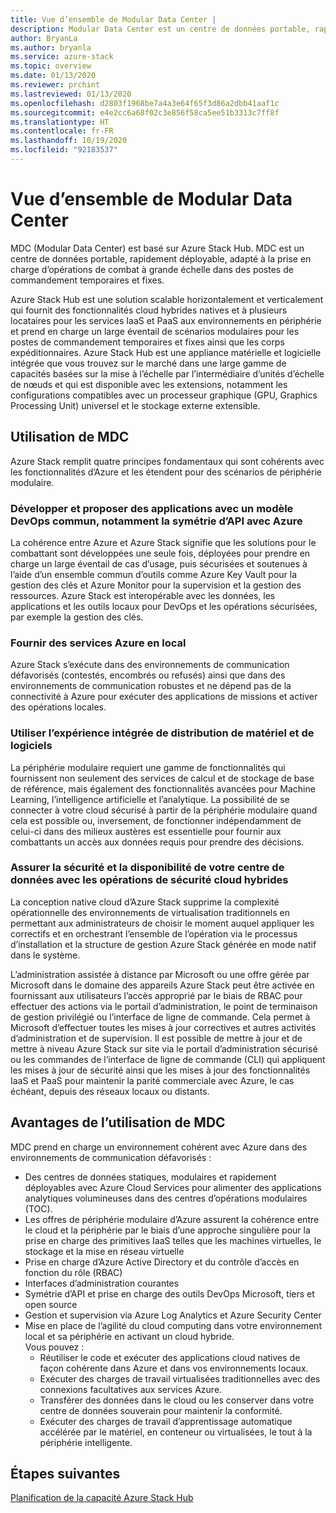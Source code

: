 ```yaml
---
title: Vue d’ensemble de Modular Data Center |
description: Modular Data Center est un centre de données portable, rapidement déployable, adapté à la prise en charge d’opérations de combat à grande échelle dans des postes de commandement temporaires et fixes.
author: BryanLa
ms.author: bryanla
ms.service: azure-stack
ms.topic: overview
ms.date: 01/13/2020
ms.reviewer: prchint
ms.lastreviewed: 01/13/2020
ms.openlocfilehash: d2803f1968be7a4a3e64f65f3d86a2dbb41aaf1c
ms.sourcegitcommit: e4e2cc6a68f02c3e856f58ca5ee51b3313c7ff8f
ms.translationtype: HT
ms.contentlocale: fr-FR
ms.lasthandoff: 10/19/2020
ms.locfileid: "92183537"
---
```

# <a name="modular-data-center-overview"></a>Vue d’ensemble de Modular Data Center 

MDC (Modular Data Center) est basé sur Azure Stack Hub. MDC est un centre de données portable, rapidement déployable, adapté à la prise en charge d’opérations de combat à grande échelle dans des postes de commandement temporaires et fixes.

Azure Stack Hub est une solution scalable horizontalement et verticalement qui fournit des fonctionnalités cloud hybrides natives et à plusieurs locataires pour les services IaaS et PaaS aux environnements en périphérie et prend en charge un large éventail de scénarios modulaires pour les postes de commandement temporaires et fixes ainsi que les corps expéditionnaires. Azure Stack Hub est une appliance matérielle et logicielle intégrée que vous trouvez sur le marché dans une large gamme de capacités basées sur la mise à l’échelle par l’intermédiaire d’unités d’échelle de nœuds et qui est disponible avec les extensions, notamment les configurations compatibles avec un processeur graphique (GPU, Graphics Processing Unit) universel et le stockage externe extensible.

## <a name="how-you-can-use-the-mdc"></a>Utilisation de MDC

Azure Stack remplit quatre principes fondamentaux qui sont cohérents avec les fonctionnalités d’Azure et les étendent pour des scénarios de périphérie modulaire. 

### <a name="develop-and-deliver-apps-with-a-common-devops-model-including-api-symmetry-with-azure"></a>Développer et proposer des applications avec un modèle DevOps commun, notamment la symétrie d’API avec Azure

La cohérence entre Azure et Azure Stack signifie que les solutions pour le combattant sont développées une seule fois, déployées pour prendre en charge un large éventail de cas d’usage, puis sécurisées et soutenues à l’aide d’un ensemble commun d’outils comme Azure Key Vault pour la gestion des clés et Azure Monitor pour la supervision et la gestion des ressources. Azure Stack est interopérable avec les données, les applications et les outils locaux pour DevOps et les opérations sécurisées, par exemple la gestion des clés.

### <a name="deliver-azure-services-on-premises"></a>Fournir des services Azure en local

Azure Stack s’exécute dans des environnements de communication défavorisés (contestés, encombrés ou refusés) ainsi que dans des environnements de communication robustes et ne dépend pas de la connectivité à Azure pour exécuter des applications de missions et activer des opérations locales. 

### <a name="use-integrated-hardware-and-software-delivery-experience"></a>Utiliser l’expérience intégrée de distribution de matériel et de logiciels

La périphérie modulaire requiert une gamme de fonctionnalités qui fournissent non seulement des services de calcul et de stockage de base de référence, mais également des fonctionnalités avancées pour Machine Learning, l’intelligence artificielle et l’analytique. La possibilité de se connecter à votre cloud sécurisé à partir de la périphérie modulaire quand cela est possible ou, inversement, de fonctionner indépendamment de celui-ci dans des milieux austères est essentielle pour fournir aux combattants un accès aux données requis pour prendre des décisions.

### <a name="keep-your-datacenter-secure-and-available-with-hybrid-cloud-security-operations"></a>Assurer la sécurité et la disponibilité de votre centre de données avec les opérations de sécurité cloud hybrides

La conception native cloud d’Azure Stack supprime la complexité opérationnelle des environnements de virtualisation traditionnels en permettant aux administrateurs de choisir le moment auquel appliquer les correctifs et en orchestrant l’ensemble de l’opération via le processus d’installation et la structure de gestion Azure Stack générée en mode natif dans le système.

L’administration assistée à distance par Microsoft ou une offre gérée par Microsoft dans le domaine des appareils Azure Stack peut être activée en fournissant aux utilisateurs l’accès approprié par le biais de RBAC pour effectuer des actions via le portail d’administration, le point de terminaison de gestion privilégié ou l’interface de ligne de commande. Cela permet à Microsoft d’effectuer toutes les mises à jour correctives et autres activités d’administration et de supervision. Il est possible de mettre à jour et de mettre à niveau Azure Stack sur site via le portail d’administration sécurisé ou les commandes de l’interface de ligne de commande (CLI) qui appliquent les mises à jour de sécurité ainsi que les mises à jour des fonctionnalités IaaS et PaaS pour maintenir la parité commerciale avec Azure, le cas échéant, depuis des réseaux locaux ou distants. 

## <a name="benefits-of-using-the-mdc"></a>Avantages de l’utilisation de MDC

MDC prend en charge un environnement cohérent avec Azure dans des environnements de communication défavorisés :
 - Des centres de données statiques, modulaires et rapidement déployables avec Azure Cloud Services pour alimenter des applications analytiques volumineuses dans des centres d’opérations modulaires (TOC).
 - Les offres de périphérie modulaire d’Azure assurent la cohérence entre le cloud et la périphérie par le biais d’une approche singulière pour la prise en charge des primitives IaaS telles que les machines virtuelles, le stockage et la mise en réseau virtuelle
 - Prise en charge d’Azure Active Directory et du contrôle d’accès en fonction du rôle (RBAC)
 - Interfaces d’administration courantes
 - Symétrie d’API et prise en charge des outils DevOps Microsoft, tiers et open source
 - Gestion et supervision via Azure Log Analytics et Azure Security Center
 - Mise en place de l’agilité du cloud computing dans votre environnement local et sa périphérie en activant un cloud hybride.<br>Vous pouvez :
     - Réutiliser le code et exécuter des applications cloud natives de façon cohérente dans Azure et dans vos environnements locaux.
     - Exécuter des charges de travail virtualisées traditionnelles avec des connexions facultatives aux services Azure.
     - Transférer des données dans le cloud ou les conserver dans votre centre de données souverain pour maintenir la conformité.
     - Exécuter des charges de travail d’apprentissage automatique accélérée par le matériel, en conteneur ou virtualisées, le tout à la périphérie intelligente.

## <a name="next-steps"></a>Étapes suivantes

[Planification de la capacité Azure Stack Hub](../operator/azure-stack-capacity-planning-overview.md)
